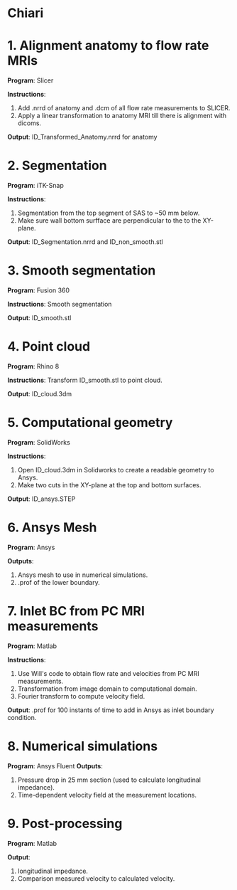 # Chiari
# 1. Alignment anatomy to flow rate MRIs
**Program**: Slicer 

**Instructions**: 
1) Add .nrrd of anatomy and .dcm of all flow rate measurements to SLICER. 
2) Apply a linear transformation to anatomy MRI till there is alignment with dicoms.

**Output**: ID_Transformed_Anatomy.nrrd for anatomy

# 2. Segmentation
**Program**: iTK-Snap 

**Instructions**: 
1) Segmentation from the top segment of SAS to ~50 mm below. 
2) Make sure wall bottom surfface 
are perpendicular to the to the XY-plane. 

**Output**: ID_Segmentation.nrrd and ID_non_smooth.stl 

# 3. Smooth segmentation
**Program**:  Fusion 360

**Instructions**: Smooth segmentation

**Output**: ID_smooth.stl

# 4. Point cloud
**Program**:  Rhino 8

**Instructions**: Transform ID_smooth.stl to point cloud. 

**Output**: ID_cloud.3dm

# 5. Computational geometry
**Program**: SolidWorks 

**Instructions**: 
1) Open ID_cloud.3dm in Solidworks to create a readable geometry to Ansys.
2) Make two cuts in the XY-plane at the top and bottom surfaces. 

**Output**: ID_ansys.STEP

# 6. Ansys Mesh
**Program**: Ansys

**Outputs**: 
1) Ansys mesh to use in numerical simulations.
2) .prof of the lower boundary. 

# 7. Inlet BC from PC MRI measurements
**Program**:  Matlab

**Instructions**: 
1) Use Will's code to obtain flow rate and velocities from PC MRI measurements. 
2) Transformation from image domain to computational domain. 
3) Fourier transform to compute velocity field.

**Output**: .prof for 100 instants of time to add in Ansys as inlet boundary condition. 

# 8. Numerical simulations
**Program**: Ansys Fluent
**Outputs**: 
1) Pressure drop in 25 mm section (used to calculate longitudinal impedance).
2) Time-dependent velocity field at the measurement locations.  

# 9. Post-processing 
**Program**:  Matlab

**Output**: 
1) longitudinal impedance.
2) Comparison measured velocity to calculated velocity.

